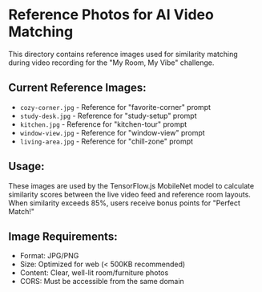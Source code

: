 # Reference Photos for AI Video Matching

This directory contains reference images used for similarity matching during video recording for the "My Room, My Vibe" challenge.

## Current Reference Images:

- `cozy-corner.jpg` - Reference for "favorite-corner" prompt
- `study-desk.jpg` - Reference for "study-setup" prompt  
- `kitchen.jpg` - Reference for "kitchen-tour" prompt
- `window-view.jpg` - Reference for "window-view" prompt
- `living-area.jpg` - Reference for "chill-zone" prompt

## Usage:

These images are used by the TensorFlow.js MobileNet model to calculate similarity scores between the live video feed and reference room layouts. When similarity exceeds 85%, users receive bonus points for "Perfect Match!"

## Image Requirements:

- Format: JPG/PNG
- Size: Optimized for web (< 500KB recommended)
- Content: Clear, well-lit room/furniture photos
- CORS: Must be accessible from the same domain
